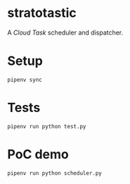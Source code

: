 # stratotastic

A _Cloud Task_ scheduler and dispatcher.

# Setup

    pipenv sync

# Tests

    pipenv run python test.py

# PoC demo

    pipenv run python scheduler.py